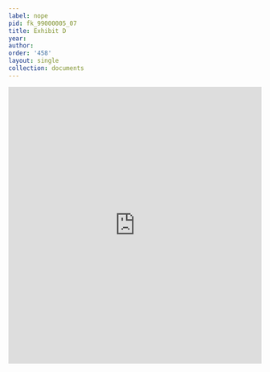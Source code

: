 ```yaml
---
label: nope
pid: fk_99000005_07
title: Exhibit D
year:
author:
order: '458'
layout: single
collection: documents
---
```

<iframe src="https://northwestern.app.box.com/embed/s/la1oyc1ev0eq2m45iq864fwtu0nqrm14?sortColumn=date&view=list" width="100%" height="550" frameborder="0" allowfullscreen webkitallowfullscreen msallowfullscreen></iframe>
